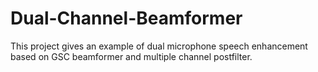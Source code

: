 # Dual-Channel-Beamformer
This project gives an example of dual microphone speech enhancement based on GSC beamformer and multiple channel postfilter.
